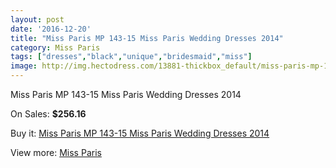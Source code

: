 ```yaml
---
layout: post
date: '2016-12-20'
title: "Miss Paris MP 143-15 Miss Paris Wedding Dresses 2014"
category: Miss Paris
tags: ["dresses","black","unique","bridesmaid","miss"]
image: http://img.hectodress.com/13881-thickbox_default/miss-paris-mp-143-15-miss-paris-wedding-dresses-2014.jpg
---
```

Miss Paris MP 143-15 Miss Paris Wedding Dresses 2014

On Sales: **$256.16**
<a href="https://www.hectodress.com/miss-paris/6739-miss-paris-mp-143-15-miss-paris-wedding-dresses-2014.html"><amp-img layout="responsive" width="600" height="600" src="//img.hectodress.com/13881-thickbox_default/miss-paris-mp-143-15-miss-paris-wedding-dresses-2014.jpg" alt="Miss Paris MP 143-15 Miss Paris Wedding Dresses 2014 0" /></a>

Buy it: [Miss Paris MP 143-15 Miss Paris Wedding Dresses 2014](https://www.hectodress.com/miss-paris/6739-miss-paris-mp-143-15-miss-paris-wedding-dresses-2014.html "Miss Paris MP 143-15 Miss Paris Wedding Dresses 2014")

View more: [Miss Paris](https://www.hectodress.com/116-miss-paris "Miss Paris")